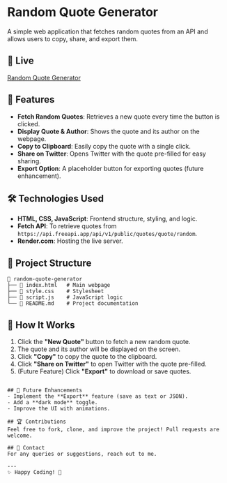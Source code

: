 # Random Quote Generator

A simple web application that fetches random quotes from an API and allows users to copy, share, and export them.

## 🚀 Live
[Random Quote Generator](https://random-quote-cqs8.onrender.com)

## 📌 Features
- **Fetch Random Quotes**: Retrieves a new quote every time the button is clicked.
- **Display Quote & Author**: Shows the quote and its author on the webpage.
- **Copy to Clipboard**: Easily copy the quote with a single click.
- **Share on Twitter**: Opens Twitter with the quote pre-filled for easy sharing.
- **Export Option**: A placeholder button for exporting quotes (future enhancement).

## 🛠️ Technologies Used
- **HTML, CSS, JavaScript**: Frontend structure, styling, and logic.
- **Fetch API**: To retrieve quotes from `https://api.freeapi.app/api/v1/public/quotes/quote/random`.
- **Render.com**: Hosting the live server.

## 📂 Project Structure
```
📁 random-quote-generator
├── 📄 index.html   # Main webpage
├── 📄 style.css    # Stylesheet
├── 📄 script.js    # JavaScript logic
└── 📄 README.md    # Project documentation
```

## 🔧 How It Works
1. Click the **"New Quote"** button to fetch a new random quote.
2. The quote and its author will be displayed on the screen.
3. Click **"Copy"** to copy the quote to the clipboard.
4. Click **"Share on Twitter"** to open Twitter with the quote pre-filled.
5. (Future Feature) Click **"Export"** to download or save quotes.


```

## 📝 Future Enhancements
- Implement the **Export** feature (save as text or JSON).
- Add a **dark mode** toggle.
- Improve the UI with animations.

## 🏆 Contributions
Feel free to fork, clone, and improve the project! Pull requests are welcome.

## 📧 Contact
For any queries or suggestions, reach out to me.

---
✨ Happy Coding! 🚀
